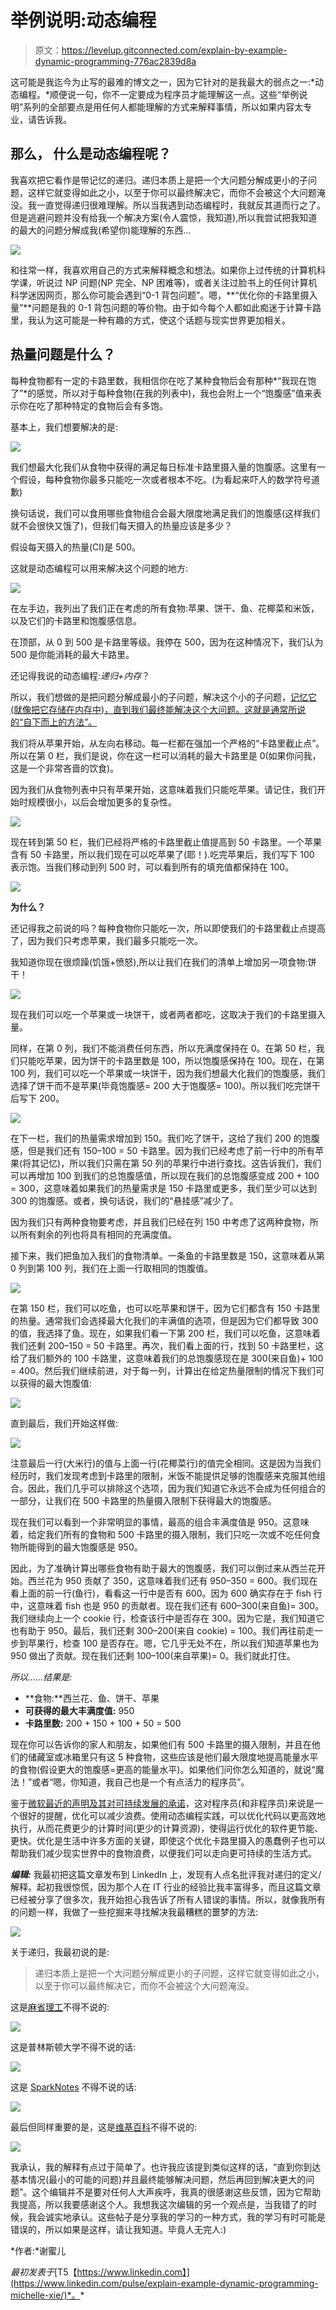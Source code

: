 # 举例说明:动态编程

> 原文：<https://levelup.gitconnected.com/explain-by-example-dynamic-programming-776ac2839d8a>

这可能是我迄今为止写的最难的博文之一，因为它针对的是我最大的弱点之一:*动态编程。*顺便说一句，你不一定要成为程序员才能理解这一点。这些“举例说明”系列的全部要点是用任何人都能理解的方式来解释事情，所以如果内容太专业，请告诉我。

## **那么，** **什么是动态编程呢？**

我喜欢把它看作是带记忆的递归。递归本质上是把一个大问题分解成更小的子问题，这样它就变得如此之小，以至于你可以最终解决它，而你不会被这个大问题淹没。我一直觉得递归很难理解。所以当我遇到动态编程时，我就反其道而行之了。但是逃避问题并没有给我一个解决方案(令人震惊，我知道),所以我尝试把我知道的最大的问题分解成我(希望你)能理解的东西…

![](img/bb6a18d8257d722bf07238f2f03b6d91.png)

和往常一样，我喜欢用自己的方式来解释概念和想法。如果你上过传统的计算机科学课，听说过 NP 问题(NP 完全、NP 困难等)，或者关注过脸书上的任何计算机科学迷因网页，那么你可能会遇到“0-1 背包问题”。嗯，**“优化你的卡路里摄入量”**问题是我的 0-1 背包问题的等价物。由于如今每个人都如此痴迷于计算卡路里，我认为这可能是一种有趣的方式，使这个话题与现实世界更加相关。

## **热量问题是什么？**

每种食物都有一定的卡路里数，我相信你在吃了某种食物后会有那种*“我现在饱了”*的感觉，所以对于每种食物(在我的列表中)，我也会附上一个“饱腹感”值来表示你在吃了那种特定的食物后会有多饱。

基本上，我们想要解决的是:

![](img/cd9fa744756cf2fa39f08900d4784703.png)

我们想最大化我们从食物中获得的满足每日标准卡路里摄入量的饱腹感。这里有一个假设，每种食物你最多只能吃一次或者根本不吃。(为看起来吓人的数学符号道歉)

换句话说，我们可以食用哪些食物组合会最大限度地满足我们的饱腹感(这样我们就不会很快又饿了)，但我们每天摄入的热量应该是多少？

假设每天摄入的热量(CI)是 500。

这就是动态编程可以用来解决这个问题的地方:

![](img/47dfcef950c4bb827657354dcc489782.png)

在左手边，我列出了我们正在考虑的所有食物:苹果、饼干、鱼、花椰菜和米饭，以及它们的卡路里和饱腹感信息。

在顶部，从 0 到 500 是卡路里等级。我停在 500，因为在这种情况下，我们认为 500 是你能消耗的最大卡路里。

还记得我说的动态编程:*递归+内存*？

所以，我们想做的是把问题分解成最小的子问题，解决这个小的子问题，[记忆它(就像把它存储在内存中)，直到我们最终能解决这个大问题。这就是通常所说的“自下而上的方法”。](https://en.wikipedia.org/wiki/Memoization)

我们将从苹果开始，从左向右移动。每一栏都在强加一个严格的“卡路里截止点”。所以在第 0 栏，我们是说，你在这一栏可以消耗的最大卡路里是 0(如果你问我，这是一个非常吝啬的饮食)。

因为我们从食物列表中只有苹果开始，这意味着我们只能吃苹果。请记住，我们开始时规模很小，以后会增加更多的复杂性。

![](img/457ee3d591823da9d133dbc1f9a8cf09.png)

现在转到第 50 栏，我们已经将严格的卡路里截止值提高到 50 卡路里。一个苹果含有 50 卡路里，所以我们现在可以吃苹果了(耶！).吃完苹果后，我们写下 100 表示饱。当我们移动到列 500 时，可以看到所有的填充值都保持在 100。

![](img/171feaa08baa79fe3faf724acf2c040b.png)

**为什么？**

还记得我之前说的吗？每种食物你只能吃一次，所以即使我们的卡路里截止点提高了，因为我们只考虑苹果，我们最多只能吃一次。

我知道你现在很烦躁(饥饿+愤怒),所以让我们在我们的清单上增加另一项食物:饼干！

![](img/66568f21230e80cc41b4f210085475a6.png)

现在我们可以吃一个苹果或一块饼干，或者两者都吃，这取决于我们的卡路里摄入量。

同样，在第 0 列，我们不能消费任何东西，所以充满度保持在 0。在第 50 栏，我们只能吃苹果，因为饼干的卡路里数是 100，所以饱腹感保持在 100。现在，在第 100 列，我们可以吃一个苹果或一块饼干，因为我们想最大化我们的饱腹感，我们选择了饼干而不是苹果(毕竟饱腹感= 200 大于饱腹感= 100)。所以我们吃完饼干后写下 200。

![](img/1869f5e1ecebe6f936bed127b64da04d.png)

在下一栏，我们的热量需求增加到 150。我们吃了饼干，这给了我们 200 的饱腹感，但是我们还有 150–100 = 50 卡路里。因为我们已经考虑了前一行中的所有苹果(将其记忆)，所以我们只需在第 50 列的苹果行中进行查找。这告诉我们，我们可以再增加 100 到我们的总饱腹感值，所以现在我们的总饱腹感变成 200 + 100 = 300，这意味着如果我们的热量需求是 150 卡路里或更多，我们至少可以达到 300 的饱腹感。或者，换句话说，我们的“悬挂感”减少了。

因为我们只有两种食物要考虑，并且我们已经在列 150 中考虑了这两种食物，所以所有剩余的列也将具有相同的充满度值。

接下来，我们把鱼加入我们的食物清单。一条鱼的卡路里数是 150，这意味着从第 0 列到第 100 列，我们在上面一行取相同的饱腹值。

![](img/03a94df9f6ab17280211f1a06dcbaa8b.png)

在第 150 栏，我们可以吃鱼，也可以吃苹果和饼干，因为它们都含有 150 卡路里的热量。通常我们会选择最大化我们的丰满值的选项，但是因为它们都导致 300 的值，我选择了鱼。现在，如果我们看一下第 200 栏，我们可以吃鱼，这意味着我们还剩 200–150 = 50 卡路里。再次，我们看上面的行，找到 50 卡路里栏，这给了我们额外的 100 卡路里，这意味着我们的总饱腹感现在是 300(来自鱼)+ 100 = 400。然后我们继续前进，对于每一列，计算出在给定热量限制的情况下我们可以获得的最大饱腹值:

![](img/759ba9551fb855f566f282a0ccfa1032.png)

直到最后，我们开始这样做:

![](img/47dfcef950c4bb827657354dcc489782.png)

注意最后一行(大米行)的值与上面一行(花椰菜行)的值完全相同。这是因为当我们经历时，我们发现考虑到卡路里的限制，米饭不能提供足够的饱腹感来克服其他组合。因此，我们几乎可以排除这个选项，因为我们知道它永远不会成为任何组合的一部分，让我们在 500 卡路里的热量摄入限制下获得最大的饱腹感。

现在我们可以看到一个非常明显的事情，最高的组合丰满度值是 950。这意味着，给定我们所有的食物和 500 卡路里的摄入限制，我们只吃一次或不吃任何食物所能得到的最大饱腹感是 950。

因此，为了准确计算出哪些食物有助于最大的饱腹感，我们可以倒过来从西兰花开始。西兰花为 950 贡献了 350，这意味着我们还有 950–350 = 600。我们现在看上面的前一行(鱼行)，看看这一行中是否有 600。因为 600 确实存在于 fish 行中，这意味着 fish 也是 950 的贡献者。现在我们还有 600–300(来自鱼)= 300。我们继续向上一个 cookie 行，检查该行中是否存在 300。因为它是，我们知道它也有助于 950。最后，我们还剩 300–200(来自 cookie) = 100。我们再往前走一步到苹果行，检查 100 是否存在。嗯，它几乎无处不在，所以我们知道苹果也为 950 做出了贡献。现在我们还剩 100–100(来自苹果)= 0。我们就此打住。

*所以……结果是:*

*   **食物:**西兰花、鱼、饼干、苹果
*   **可获得的最大丰满度值:** 950
*   **卡路里数:** 200 + 150 + 100 + 50 = 500

现在你可以告诉你的家人和朋友，如果他们有 500 卡路里的摄入限制，并且在他们的储藏室或冰箱里只有这 5 种食物，这些应该是他们最大限度地提高能量水平的食物(假设更大的饱腹感=更高的能量水平)。如果他们问你怎么知道的，就说“魔法！”或者“嗯，你知道，我自己也是一个有点活力的程序员”。

鉴于[微软最近的声明及其对可持续发展的承诺](https://news.microsoft.com/climate/)，这对程序员(和非程序员)来说是一个很好的提醒，优化可以减少浪费。使用动态编程实践，可以优化代码以更高效地执行，从而花费更少的计算时间(更少的计算资源)，使得运行优化的软件更节能、更快。优化是生活中许多方面的关键，即使这个优化卡路里摄入的愚蠢例子也可以帮助我们减少现实世界中的食物浪费，以便我们可以走向更可持续的生活方式。

***编辑:*** 我最初把这篇文章发布到 LinkedIn 上，发现有人点名批评我对递归的定义/解释。起初我很惊慌，因为那个人在 IT 行业的经验比我丰富得多，而且这篇文章已经被分享了很多次，我开始担心我告诉了所有人错误的事情。所以，就像我所有的问题一样，我做了一些挖掘来寻找解决我最糟糕的噩梦的方法:

![](img/c9513ab69aa24c27c33f819595df24e9.png)

关于递归，我最初说的是:

> 递归本质上是把一个大问题分解成更小的子问题，这样它就变得如此之小，以至于你可以最终解决它，而你不会被这个大问题淹没。

这是[麻省理工](https://web.mit.edu/6.005/www/fa15/classes/10-recursion/)不得不说的:

![](img/7902e86e84777dbc778f8aea56b5f638.png)

这是普林斯顿大学不得不说的话:

![](img/bd647d77239bccdc6fb6e0a6edadc53f.png)

这是 [SparkNotes](https://www.sparknotes.com/cs/recursion/whatisrecursion/section1/) 不得不说的话:

![](img/f9c452c700dd783cca2d6d2426e2bf9a.png)

最后但同样重要的是，这是[维基百科](https://en.wikipedia.org/wiki/Recursion_(computer_science))不得不说的:

![](img/050db0520e02ff3b91a3bcfc7831a8fb.png)

我承认，我的解释有点过于简单了。也许我应该提到类似这样的话，“直到你到达基本情况(最小的可能的问题)并且最终能够解决问题，然后再回到解决更大的问题”。这个编辑并不是要对任何人大声疾呼，我真的很感谢这些反馈，因为它帮助我提高，所以我要感谢这个人。我想我这次编辑的另一个观点是，当我错了的时候，我会诚实地承认。这些帖子是分享我的学习的一种方式，我的学习有时可能是错误的，所以如果是这样，请让我知道。毕竟人无完人:)

*作者:*谢蜜儿

*最初发表于*[T5【https://www.linkedin.com】](https://www.linkedin.com/pulse/explain-example-dynamic-programming-michelle-xie/)*。*